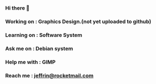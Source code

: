### Hi there 👋

<!--
**ahiliation/ahiliation** is a ✨ _special_ ✨ repository because its `README.md` (this file) appears on your GitHub profile.

Here are some ideas to get you started:

- 🔭 I’m currently working on ...
- 🌱 I’m currently learning ...
- 👯 I’m looking to collaborate on ...
- 🤔 I’m looking for help with ...
- 💬 Ask me about ...
- 📫 How to reach me: ...
- 😄 Pronouns: ...
- ⚡ Fun fact: ...
-->

 ### Working on :     Graphics Design.(not yet uploaded to github)
 ### Learning on :    Software System 
 ### Ask me on :      Debian system
 ### Help me with :   GIMP
 ### Reach me :       jeffrin@rocketmail.com 
  
 
 
 
